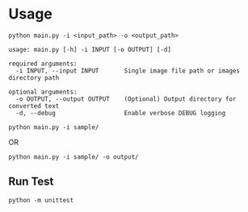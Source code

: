 # Usage
```shell
python main.py -i <input_path> -o <output_path>
```

```
usage: main.py [-h] -i INPUT [-o OUTPUT] [-d]

required arguments:
  -i INPUT, --input INPUT       Single image file path or images directory path

optional arguments:
  -o OUTPUT, --output OUTPUT    (Optional) Output directory for converted text
  -d, --debug                   Enable verbose DEBUG logging
```

```shell
python main.py -i sample/
```

OR

```shell
python main.py -i sample/ -o output/
```

## Run Test
```
python -m unittest
```